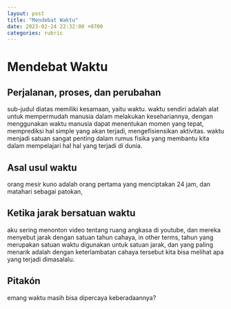 ```yaml
---
layout: post
title: "Mendebat Waktu"
date: 2023-02-24 22:32:00 +0700
categories: rubric
---
```

# Mendebat Waktu

## Perjalanan, proses, dan perubahan
sub-judul diatas memiliki kesamaan, yaitu waktu. waktu sendiri adalah alat untuk mempermudah manusia dalam melakukan kesehariannya, dengan menggunakan waktu manusia dapat menentukan momen yang tepat, memprediksi hal simple yang akan terjadi, mengefisiensikan aktivitas. waktu menjadi satuan sangat penting dalam rumus fisika yang membantu kita dalam mempelajari hal hal yang terjadi di dunia.

## Asal usul waktu

orang mesir kuno adalah orang pertama yang menciptakan 24 jam, dan matahari sebagai patokan, 

## Ketika jarak bersatuan waktu
aku sering menonton video tentang ruang angkasa di youtube, dan mereka menyebut jarak dengan satuan tahun cahaya, in other terms, tahun yang merupakan satuan waktu digunakan untuk satuan jarak, dan yang paling menarik adalah dengan keterlambatan cahaya tersebut kita bisa melihat apa yang terjadi dimasalalu.

## Pitakón
emang waktu masih bisa dipercaya keberadaannya?

